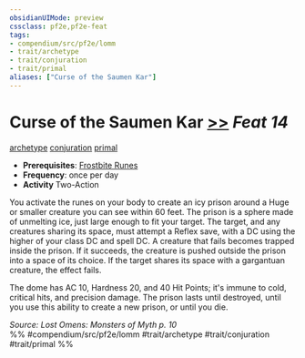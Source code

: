 ```yaml
---
obsidianUIMode: preview
cssclass: pf2e,pf2e-feat
tags:
- compendium/src/pf2e/lomm
- trait/archetype
- trait/conjuration
- trait/primal
aliases: ["Curse of the Saumen Kar"]
---
```

# Curse of the Saumen Kar  [>>](/rules/core-rulebook/chapter-9-playing-the-game.md#Actions "Two-Action") *Feat 14*  
[archetype](/rules/traits/archetype.md)  [conjuration](/rules/traits/conjuration.md)  [primal](/rules/traits/primal.md)  

- **Prerequisites**: [Frostbite Runes](/compendium/feats/frostbite-runes-lomm.md)
- **Frequency**: once per day
- **Activity** Two-Action

You activate the runes on your body to create an icy prison around a Huge or smaller creature you can see within 60 feet. The prison is a sphere made of unmelting ice, just large enough to fit your target. The target, and any creatures sharing its space, must attempt a Reflex save, with a DC using the higher of your class DC and spell DC. A creature that fails becomes trapped inside the prison. If it succeeds, the creature is pushed outside the prison into a space of its choice. If the target shares its space with a gargantuan creature, the effect fails.

The dome has AC 10, Hardness 20, and 40 Hit Points; it's immune to cold, critical hits, and precision damage. The prison lasts until destroyed, until you use this ability to create a new prison, or until you die.

*Source: Lost Omens: Monsters of Myth p. 10*  
%% #compendium/src/pf2e/lomm #trait/archetype #trait/conjuration #trait/primal %%